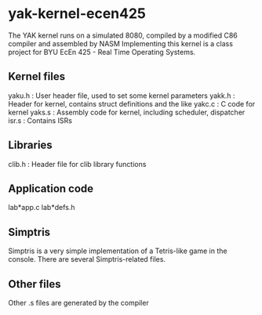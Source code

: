 # yak-kernel-ecen425
The YAK kernel runs on a simulated 8080, compiled by a modified C86 compiler and assembled by NASM
Implementing this kernel is a class project for BYU EcEn 425 - Real Time Operating Systems.  

## Kernel files
yaku.h : User header file, used to set some kernel parameters
yakk.h : Header for kernel, contains struct definitions and the like
yakc.c : C code for kernel
yaks.s : Assembly code for kernel, including scheduler, dispatcher
isr.s  : Contains ISRs

## Libraries
clib.h : Header file for clib library functions

## Application code
lab\*app.c
lab\*defs.h

## Simptris
Simptris is a very simple implementation of a Tetris-like game in the console. There are several Simptris-related files.

## Other files
Other .s files are generated by the compiler

